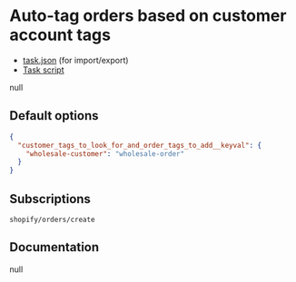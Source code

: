 # Auto-tag orders based on customer account tags

* [task.json](../../tasks/auto-tag-orders-based-on-customer-account-tags.json) (for import/export)
* [Task script](./script.liquid)

null

## Default options

```json
{
  "customer_tags_to_look_for_and_order_tags_to_add__keyval": {
    "wholesale-customer": "wholesale-order"
  }
}
```

## Subscriptions

```liquid
shopify/orders/create
```

## Documentation

null
